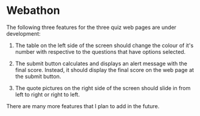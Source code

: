 # Webathon

The following three features for the three quiz web pages are under development:

1) The table on the left side of the screen should change the colour of it's number with respective to the questions that have options selected.

2) The submit button calculates and displays an alert message with the final score. Instead, it should display the final score on the web page at the submit button.

3) The quote pictures on the right side of the screen should slide in from left to right or right to left.

There are many more features that I plan to add in the future.
